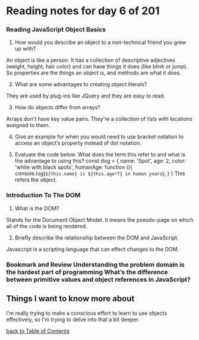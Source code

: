 # Reading notes for day 6 of 201

### Reading JavaScript Object Basics

1. How would you describe an object to a non-technical friend you grew up with?

  An object is like a person. It has a collection of descriptive adjectives (weight, height, hair color) and can have things it does (like blink or jump). So properties are the things an object is, and methods are what it does.

2. What are some advantages to creating object literals?

  They are used by plug-ins like JQuery and they are easy to read.

3. How do objects differ from arrays?

  Arrays don't have key value pairs. They're a collection of lists with locations assigned to them.

4. Give an example for when you would need to use bracket notation to access an object’s property instead of dot notation.


5. Evaluate the code below. What does the term this refer to and what is the advantage to using this?
const dog = {
  name: 'Spot',
  age: 2,
  color: 'white with black spots',
  humanAge: function (){
    console.log(`${this.name} is ${this.age*7} in human years`);
  }
}
 This refers the object.


### Introduction To The DOM

1. What is the DOM?

  Stands for the Document Object Model. It means the pseudo-page on which all of the code is being rendered.

2. Briefly describe the relationship between the DOM and JavaScript.

Javascript is a scripting language that can effect changes to the DOM.


### Bookmark and Review Understanding the problem domain is the hardest part of programming What’s the difference between primitive values and object references in JavaScript?




## Things I want to know more about

I'm really trying to make a conscious effort to learn to use objects effectively, so I'm trying to delve into that a bit deeper.

[back to Table of Contents](./README.md)